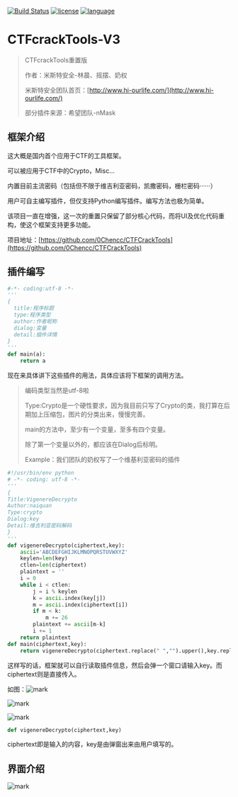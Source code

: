 [![Build Status](https://travis-ci.org/0Chencc/CTFCrackTools.svg?branch=master)](https://travis-ci.org/0Chencc/CTFCrackTools)
[![license](https://img.shields.io/github/license/mashape/apistatus.svg)]()
[![language](https://img.shields.io/badge/language-java-orange.svg)]()
# CTFcrackTools-V3

> CTFcrackTools重置版
>
> 作者：米斯特安全-林晨、摇摆、奶权
>
> 米斯特安全团队首页：[http://www.hi-ourlife.com/](http://www.hi-ourlife.com/)
>
> 部分插件来源：希望团队-nMask

## 框架介绍

这大概是国内首个应用于CTF的工具框架。

可以被应用于CTF中的Crypto，Misc...

内置目前主流密码（包括但不限于维吉利亚密码，凯撒密码，栅栏密码······）

用户可自主编写插件，但仅支持Python编写插件。编写方法也极为简单。

该项目一直在增强，这一次的重置只保留了部分核心代码，而将UI及优化代码重构，使这个框架支持更多功能。

项目地址：[https://github.com/0Chencc/CTFCrackTools](https://github.com/0Chencc/CTFCrackTools)

## 插件编写

```Python
#-*- coding:utf-8 -*-
'''
{
  title:程序标题
  type:程序类型
  author:作者昵称
  dialog:变量
  detail:插件详情
}
'''
def main(a):
    return a
```

现在来具体讲下这些插件的用法，具体应该将下框架的调用方法。

> 编码类型当然是utf-8啦
>
> Type:Crypto是一个硬性要求，因为我目前只写了Crypto的类，我打算在后期加上压缩包，图片的分类出来，慢慢完善。
>
> main的方法中，至少有一个变量，至多有四个变量。
>
> 除了第一个变量以外的，都应该在Dialog后标明。
>
> Example：我们团队的奶权写了一个维基利亚密码的插件

```Python
#!/usr/bin/env python
# -*- coding: utf-8 -*-
'''
{
Title:VigenereDecrypto
Author:naiquan
Type:crypto
Dialog:key
Detail:维吉利亚密码解码
}
'''
def vigenereDecrypto(ciphertext,key):
    ascii='ABCDEFGHIJKLMNOPQRSTUVWXYZ'
    keylen=len(key)
    ctlen=len(ciphertext)
    plaintext = ''
    i = 0
    while i < ctlen:
        j = i % keylen
        k = ascii.index(key[j])
        m = ascii.index(ciphertext[i])
        if m < k:
            m += 26
        plaintext += ascii[m-k]
        i += 1
    return plaintext
def main(ciphertext,key):
    return vigenereDecrypto(ciphertext.replace(" ","").upper(),key.replace(" ","").upper())
```

这样写的话，框架就可以自行读取插件信息，然后会弹一个窗口请输入key。而ciphertext则是直接传入。

如图：![mark](http://oqz4ehyp7.bkt.clouddn.com/blog/20170720/200626242.png)

![mark](http://oqz4ehyp7.bkt.clouddn.com/blog/20170720/200644681.png)

![mark](http://oqz4ehyp7.bkt.clouddn.com/blog/20170720/200655482.png)

```Python
def vigenereDecrypto(ciphertext,key)
```

ciphertext即是输入的内容，key是由弹窗出来由用户填写的。

## 界面介绍

![mark](http://oqz4ehyp7.bkt.clouddn.com/blog/20170720/195650029.gif)
